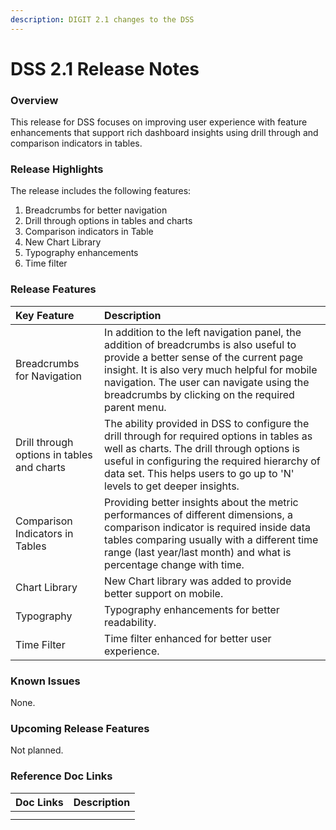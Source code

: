 ```yaml
---
description: DIGIT 2.1 changes to the DSS
---
```


# DSS 2.1 Release Notes

### Overview <a id="Overview"></a>

This release for DSS focuses on improving user experience with feature enhancements that support rich dashboard insights using drill through and comparison indicators in tables.

### Release Highlights <a id="Release-Highlights"></a>

The release includes the following features:

1. Breadcrumbs for better navigation
2. Drill through options in tables and charts
3. Comparison indicators in Table
4. New Chart Library
5. Typography enhancements
6. Time filter

### Release Features <a id="Release-Features"></a>

| **Key Feature** | **Description** |
| :--- | :--- |
|  Breadcrumbs for Navigation | In addition to the left navigation panel, the addition of breadcrumbs is also useful to provide a better sense of the current page insight. It is also very much helpful for mobile navigation. The user can navigate using the breadcrumbs by clicking on the required parent menu. |
| Drill through options in tables and charts | The ability provided in DSS to configure the drill through for required options in tables as well as charts. The drill through options is useful in configuring the required hierarchy of data set. This helps users to go up to 'N' levels to get deeper insights. |
|  Comparison Indicators in Tables | Providing better insights about the metric performances of different dimensions, a comparison indicator is required inside data tables comparing usually with a different time range \(last year/last month\) and what is percentage change with time. |
| Chart Library | New Chart library was added to provide better support on mobile. |
| Typography | Typography enhancements for better readability. |
| Time Filter | Time filter enhanced for better user experience. |

### Known Issues <a id="Known-Issues"></a>

 None.

### Upcoming Release Features <a id="Upcoming-Release-Features"></a>

 Not planned.

### Reference Doc Links <a id="Reference-Doc-Links"></a>

| **Doc Links** | **Description** |
| :--- | :--- |
|  |  |
|  |  |

